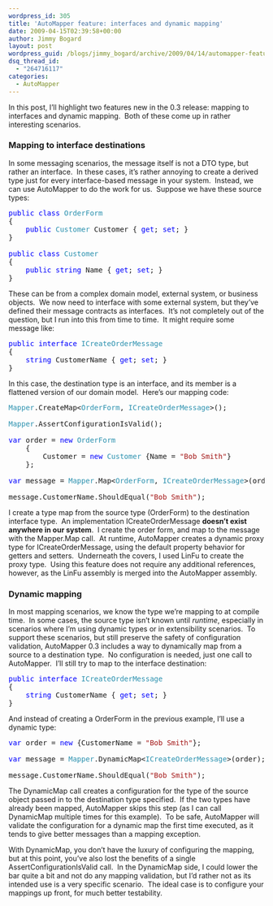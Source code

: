 ```yaml
---
wordpress_id: 305
title: 'AutoMapper feature: interfaces and dynamic mapping'
date: 2009-04-15T02:39:58+00:00
author: Jimmy Bogard
layout: post
wordpress_guid: /blogs/jimmy_bogard/archive/2009/04/14/automapper-feature-interfaces-and-dynamic-mapping.aspx
dsq_thread_id:
  - "264716117"
categories:
  - AutoMapper
---
```

In this post, I’ll highlight two features new in the 0.3 release: mapping to interfaces and dynamic mapping.&#160; Both of these come up in rather interesting scenarios.

### Mapping to interface destinations

In some messaging scenarios, the message itself is not a DTO type, but rather an interface.&#160; In these cases, it’s rather annoying to create a derived type just for every interface-based message in your system.&#160; Instead, we can use AutoMapper to do the work for us.&#160; Suppose we have these source types:

<pre><span style="color: blue">public class </span><span style="color: #2b91af">OrderForm
</span>{
    <span style="color: blue">public </span><span style="color: #2b91af">Customer </span>Customer { <span style="color: blue">get</span>; <span style="color: blue">set</span>; }
}

<span style="color: blue">public class </span><span style="color: #2b91af">Customer
</span>{
    <span style="color: blue">public string </span>Name { <span style="color: blue">get</span>; <span style="color: blue">set</span>; }
}</pre>

[](http://11011.net/software/vspaste)

These can be from a complex domain model, external system, or business objects.&#160; We now need to interface with some external system, but they’ve defined their message contracts as interfaces.&#160; It’s not completely out of the question, but I run into this from time to time.&#160; It might require some message like:

<pre><span style="color: blue">public interface </span><span style="color: #2b91af">ICreateOrderMessage
</span>{
    <span style="color: blue">string </span>CustomerName { <span style="color: blue">get</span>; <span style="color: blue">set</span>; }
}</pre>

[](http://11011.net/software/vspaste)

In this case, the destination type is an interface, and its member is a flattened version of our domain model.&#160; Here’s our mapping code:

<pre><span style="color: #2b91af">Mapper</span>.CreateMap&lt;<span style="color: #2b91af">OrderForm</span>, <span style="color: #2b91af">ICreateOrderMessage</span>&gt;();

<span style="color: #2b91af">Mapper</span>.AssertConfigurationIsValid();

<span style="color: blue">var </span>order = <span style="color: blue">new </span><span style="color: #2b91af">OrderForm
    </span>{
        Customer = <span style="color: blue">new </span><span style="color: #2b91af">Customer </span>{Name = <span style="color: #a31515">"Bob Smith"</span>}
    };

<span style="color: blue">var </span>message = <span style="color: #2b91af">Mapper</span>.Map&lt;<span style="color: #2b91af">OrderForm</span>, <span style="color: #2b91af">ICreateOrderMessage</span>&gt;(order);

message.CustomerName.ShouldEqual(<span style="color: #a31515">"Bob Smith"</span>);</pre>

[](http://11011.net/software/vspaste)

I create a type map from the source type (OrderForm) to the destination interface type.&#160; An implementation ICreateOrderMessage **doesn’t exist anywhere in our system**.&#160; I create the order form, and map to the message with the Mapper.Map call.&#160; At runtime, AutoMapper creates a dynamic proxy type for ICreateOrderMessage, using the default property behavior for getters and setters.&#160; Underneath the covers, I used LinFu to create the proxy type.&#160; Using this feature does not require any additional references, however, as the LinFu assembly is merged into the AutoMapper assembly.

### Dynamic mapping

In most mapping scenarios, we know the type we’re mapping to at compile time.&#160; In some cases, the source type isn’t known until _runtime_, especially in scenarios where I’m using dynamic types or in extensibility scenarios.&#160; To support these scenarios, but still preserve the safety of configuration validation, AutoMapper 0.3 includes a way to dynamically map from a source to a destination type.&#160; No configuration is needed, just one call to AutoMapper.&#160; I’ll still try to map to the interface destination:

<pre><span style="color: blue">public interface </span><span style="color: #2b91af">ICreateOrderMessage
</span>{
    <span style="color: blue">string </span>CustomerName { <span style="color: blue">get</span>; <span style="color: blue">set</span>; }
}</pre>

[](http://11011.net/software/vspaste)

And instead of creating a OrderForm in the previous example, I’ll use a dynamic type:

<pre><span style="color: blue">var </span>order = <span style="color: blue">new </span>{CustomerName = <span style="color: #a31515">"Bob Smith"</span>};

<span style="color: blue">var </span>message = <span style="color: #2b91af">Mapper</span>.DynamicMap&lt;<span style="color: #2b91af">ICreateOrderMessage</span>&gt;(order);

message.CustomerName.ShouldEqual(<span style="color: #a31515">"Bob Smith"</span>);</pre>

[](http://11011.net/software/vspaste)

The DynamicMap call creates a configuration for the type of the source object passed in to the destination type specified.&#160; If the two types have already been mapped, AutoMapper skips this step (as I can call DynamicMap multiple times for this example).&#160; To be safe, AutoMapper will validate the configuration for a dynamic map the first time executed, as it tends to give better messages than a mapping exception.

With DynamicMap, you don’t have the luxury of configuring the mapping, but at this point, you’ve also lost the benefits of a single AssertConfigurationIsValid call.&#160; In the DynamicMap side, I could lower the bar quite a bit and not do any mapping validation, but I’d rather not as its intended use is a very specific scenario.&#160; The ideal case is to configure your mappings up front, for much better testability.